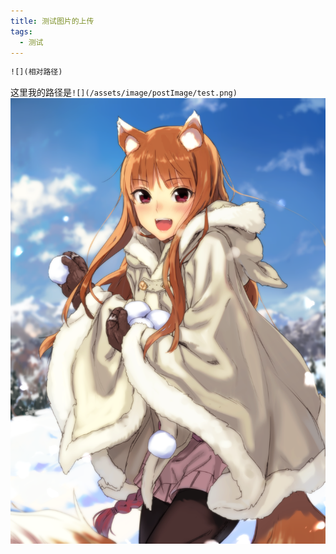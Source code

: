 ```yaml
---
title: 测试图片的上传
tags:
  - 测试
---
```


```html
![](相对路径)
```
这里我的路径是`![](/assets/image/postImage/test.png)`
![](/assets/image/postImage/test.png)